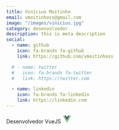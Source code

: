 ```yaml
---
title: Vinícius Moitinho
email: vmoitinhoss@gmail.com
image: "/images/vinicius.jpg"
category: desenvolvedor
description: this is meta description
social:
  - name: github
    icon: fa-brands fa-github
    link: https://github.com/vmoitinhoss

  # - name: twitter
  #   icon: fa-brands fa-twitter
  #   link: https://twitter.com

  - name: linkedin
    icon: fa-brands fa-linkedin
    link: https://linkedin.com
---
```


Desenvolvedor VueJS <svg style="display: inline-block" xmlns="http://www.w3.org/2000/svg" x="0px" y="0px" width="25" height="25" viewBox="0 0 48 48">
<polygon fill="#81c784" points="23.987,17 18.734,8 2.974,8 23.987,44 45,8 29.24,8"></polygon><polygon fill="#455a64" points="29.24,8 23.987,17 18.734,8 11.146,8 23.987,30 36.828,8"></polygon>
</svg>
